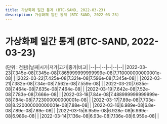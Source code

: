 ```yaml
---
title: 가상화폐 일간 통계 (BTC-SAND, 2022-03-23)
description: 가상화폐 일간 통계 (BTC-SAND, 2022-03-23)
---
```


가상화폐 일간 통계 (BTC-SAND, 2022-03-23)
===

(단위 : 천원)|날짜|시가|저가|고가|종가|비고|
|--|--|--|--|--|--|
|2022-03-23|7.345e-08|7.345e-08|7.865999999999999e-08|7.710000000000001e-08|    |
|2022-03-22|7.425e-08|7.321e-08|7.596e-08|7.345e-08|    |
|2022-03-21|7.382e-08|7.34e-08|7.562e-08|7.559e-08|    |
|2022-03-20|7.635e-08|7.464e-08|7.635e-08|7.464e-08|    |
|2022-03-19|7.642e-08|7.52e-08|7.783e-08|7.666e-08|    |
|2022-03-18|7.84e-08|7.488999999999999e-08|7.84e-08|7.723000000000001e-08|    |
|2022-03-17|7.89e-08|7.703e-08|8.220000000000001e-08|7.88e-08|    |
|2022-03-16|6.989e-08|6.8e-08|7.89e-08|7.89e-08|    |
|2022-03-15|6.959e-08|6.928e-08|6.999e-08|6.989e-08|    |
|2022-03-14|7.136e-08|6.93e-08|7.136e-08|6.959e-08|    |
